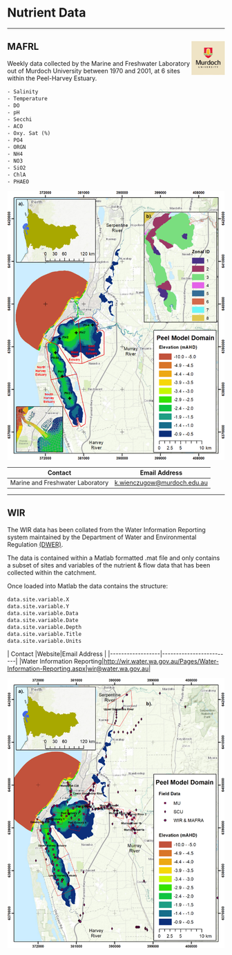 # Nutrient Data

---

## MAFRL <img src="https://github.com/AquaticEcoDynamics/Peel_ARC/blob/master/Images/Logos/murdoch.png" width="77.5" height="77.5" align="right">

Weekly data collected by the Marine and Freshwater Laboratory out of Murdoch University between 1970 and 2001, at 6 sites within the Peel-Harvey Estuary.
```
- Salinity
- Temperature
- DO
- pH
- Secchi
- ACO
- Oxy. Sat (%)
- PO4
- ORGN
- NH4
- NO3
- SiO2
- ChlA
- PHAEO
```
<img src="https://github.com/AquaticEcoDynamics/Peel_ARC/blob/master/Images/MAFRL.png">

| Contact           |Email Address            |
|------------------|-------------------------|
|Marine and Freshwater Laboratory|k.wienczugow@murdoch.edu.au|
---

## WIR

The WIR data has been collated from the Water Information Reporting system maintained by the Department of Water and Environmental Regulation <a href="http://wir.water.wa.gov.au/Pages/Water-Information-Reporting.aspx">(DWER)</a>.

The data is contained within a Matlab formatted .mat file and only contains a subset of sites and variables of the nutrient & flow data that has been collected within the catchment.

Once loaded into Matlab the data contains the structure:

```
data.site.variable.X
data.site.variable.Y
data.site.variable.Data
data.site.variable.Date
data.site.variable.Depth
data.site.variable.Title
data.site.variable.Units
```

| Contact           |Website|Email Address            |
|------------------|-------------------------|
|Water Information Reporting|http://wir.water.wa.gov.au/Pages/Water-Information-Reporting.aspx|wir@water.wa.gov.au|




<img src="https://github.com/AquaticEcoDynamics/Peel_ARC/blob/master/Images/Data_Overview.png">
